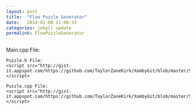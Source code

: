 ```yaml
---
layout: post
title:  "Flow Puzzle Generator"
date:   2014-02-08 21:08:33
categories: jekyll update
permalink: FlowPuzzleGenerator
---
```


<div class="post">
	Main.cpp File:
	<script src="http://gist-it.appspot.com/https://github.com/TaylorZaneKirk/XombyGit/blob/master/Simple_Flow/main.cpp"></script>
	
	Puzzle.h File:
	<script src="http://gist-it.appspot.com/https://github.com/TaylorZaneKirk/XombyGit/blob/master/Simple_Flow/Puzzle.h"></script>
	
	Puzzle.cpp File:
	<script src="http://gist-it.appspot.com/https://github.com/TaylorZaneKirk/XombyGit/blob/master/Simple_Flow/Puzzle.cpp"></script>
</div>